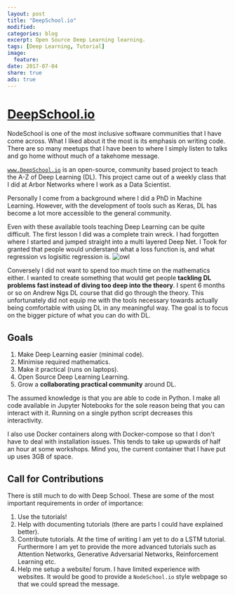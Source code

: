 ```yaml
---
layout: post
title: "DeepSchool.io"
modified:
categories: blog
excerpt: Open Source Deep Learning learning.
tags: [Deep Learning, Tutorial]
image:
  feature:
date: 2017-07-04
share: true
ads: true
---
```

# [DeepSchool.io](http://www.deepschool.io)

NodeSchool is one of the most inclusive software communities that I have come across. What I liked about it the most is its emphasis on writing code. There are so many meetups that I have been to where I simply listen to talks and go home without much of a takehome message.

[`www.DeepSchool.io`](http://www.deepschool.io) is an open-source, community based project to teach the A-Z of Deep Learning (DL). This project came out of a weekly class that I did at Arbor Networks where I work as a Data Scientist.

Personally I come from a background where I did a PhD in Machine Learning. However, with the development of tools such as Keras, DL has become a lot more accessible to the general community.

Even with these available tools teaching Deep Learning can be quite difficult. The first lesson I did was a complete train wreck. I had forgotten where I started and jumped straight into a multi layered Deep Net. I Took for granted that people would understand what a loss function is, and what regression vs logisitic regression is. ![owl](https://sachinruk.github.io/images/d6d.jpg)

Conversely I did not want to spend too much time on the mathematics either. I wanted to create something that would get people **tackling DL problems fast instead of diving too deep into the theory**. I spent 6 months or so on Andrew Ngs DL course that did go through the theory. This unfortunately did not equip me with the tools necessary towards actually being comfortable with using DL in any meaningful way. The goal is to focus on the bigger picture of what you can do with DL.

## Goals
1. Make Deep Learning easier (minimal code).
2. Minimise required mathematics.
3. Make it practical (runs on laptops).
4. Open Source Deep Learning Learning.
5. Grow a **collaborating practical community** around DL.

The assumed knowledge is that you are able to code in Python. I make all code available in Jupyter Notebooks for the sole reason being that you can interact with it. Running on a single python script decreases this interactivity.

I also use Docker containers along with Docker-compose so that I don't have to deal with installation issues. This tends to take up upwards of half an hour at some workshops. Mind you, the current container that I have put up uses 3GB of space.

## Call for Contributions
There is still much to do with Deep School. These are some of the most important requirements in order of importance:
1. Use the tutorials!
2. Help with documenting tutorials (there are parts I could have explained better).
3. Contribute tutorials. At the time of writing I am yet to do a LSTM tutorial. Furthermore I am yet to provide the more advanced tutorials such as Attention Networks, Generative Adversarial Networks, Reinforcement Learning etc.
4. Help me setup a website/ forum. I have limited experience with websites. It would be good to provide a `NodeSchool.io` style webpage so that we could spread the message.
